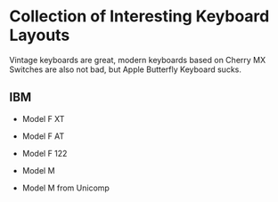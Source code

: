 # Collection of Interesting Keyboard Layouts

Vintage keyboards are great, modern keyboards based on Cherry MX Switches are also not bad, but Apple Butterfly Keyboard sucks.

## IBM

* Model F XT

* Model F AT

* Model F 122

* Model M

* Model M from Unicomp
